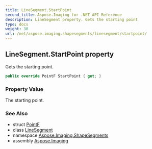 ```yaml
---
title: LineSegment.StartPoint
second_title: Aspose.Imaging for .NET API Reference
description: LineSegment property. Gets the starting point
type: docs
weight: 30
url: /net/aspose.imaging.shapesegments/linesegment/startpoint/
---
```

## LineSegment.StartPoint property

Gets the starting point.

```csharp
public override PointF StartPoint { get; }
```

### Property Value

The starting point.

### See Also

* struct [PointF](../../../aspose.imaging/pointf/)
* class [LineSegment](../)
* namespace [Aspose.Imaging.ShapeSegments](../../linesegment/)
* assembly [Aspose.Imaging](../../../)


